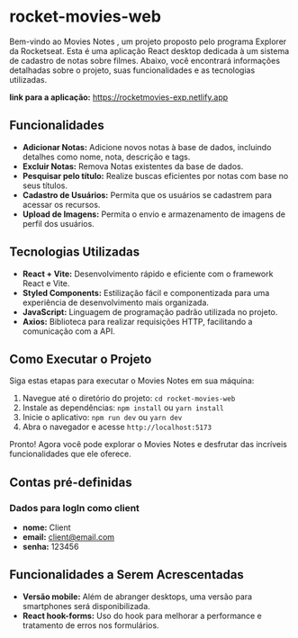 # rocket-movies-web
Bem-vindo ao Movies Notes , um projeto proposto pelo programa Explorer da Rocketseat. Esta é uma aplicação React desktop dedicada à um sistema de cadastro de notas sobre filmes. Abaixo, você encontrará informações detalhadas sobre o projeto, suas funcionalidades e as tecnologias utilizadas.

**link para a aplicação:** https://rocketmovies-exp.netlify.app

## Funcionalidades

- **Adicionar Notas:** Adicione novos notas à base de dados, incluindo detalhes como nome, nota, descrição e tags.
- **Excluir Notas:** Remova Notas existentes da base de dados.
- **Pesquisar pelo título:** Realize buscas eficientes por notas com base no seus títulos.
- **Cadastro de Usuários:** Permita que os usuários se cadastrem para acessar os recursos.
- **Upload de Imagens:** Permita o envio e armazenamento de imagens de perfil dos usuários.

## Tecnologias Utilizadas

- **React + Vite:** Desenvolvimento rápido e eficiente com o framework React e Vite.
- **Styled Components:** Estilização fácil e componentizada para uma experiência de desenvolvimento mais organizada.
- **JavaScript:** Linguagem de programação padrão utilizada no projeto.
- **Axios:** Biblioteca para realizar requisições HTTP, facilitando a comunicação com a API.

## Como Executar o Projeto

Siga estas etapas para executar o Movies Notes em sua máquina:

1. Navegue até o diretório do projeto: `cd rocket-movies-web`
2. Instale as dependências: `npm install` ou `yarn install`
3. Inicie o aplicativo: `npm run dev` ou `yarn dev`
4. Abra o navegador e acesse `http://localhost:5173`

Pronto! Agora você pode explorar o Movies Notes e desfrutar das incríveis funcionalidades que ele oferece.

## Contas pré-definidas

### Dados para logIn como client
- **nome:** Client
- **email:** client@email.com
- **senha:** 123456

## Funcionalidades a Serem Acrescentadas 
- **Versão mobile:** Além de abranger desktops, uma versão para smartphones será disponibilizada.
- **React hook-forms:** Uso do hook para melhorar a performance e tratamento de erros nos formulários.

